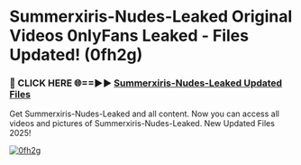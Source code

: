 # Summerxiris-Nudes-Leaked Original Videos 0nlyFans Leaked - Files Updated! (0fh2g)

<h3>🔴 CLICK HERE 🌐==►► <a href="https://tinyurl.com/yrmya6cz" rel="nofollow">Summerxiris-Nudes-Leaked Updated Files</a></h3>

Get Summerxiris-Nudes-Leaked and all content. Now you can access all videos and pictures of Summerxiris-Nudes-Leaked. New Updated Files 2025!

[![0fh2g](https://i.imgur.com/FMdXYCs.gif)](https://tinyurl.com/yrmya6cz)
